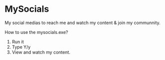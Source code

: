 # MySocials

My social medias to reach me and watch my content & join my communnity.

How to use the mysocials.exe?

1. Run it
2. Type Y/y
3. View and watch my content.
   

